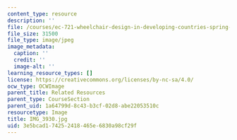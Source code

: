 ```yaml
---
content_type: resource
description: ''
file: /courses/ec-721-wheelchair-design-in-developing-countries-spring-2009/3e5bcad174252418465e6830a98cf29f_IMG_3930.jpg
file_size: 31500
file_type: image/jpeg
image_metadata:
  caption: ''
  credit: ''
  image-alt: ''
learning_resource_types: []
license: https://creativecommons.org/licenses/by-nc-sa/4.0/
ocw_type: OCWImage
parent_title: Related Resources
parent_type: CourseSection
parent_uid: 1a64799d-8c43-b3cf-02d8-abe22053510c
resourcetype: Image
title: IMG_3930.jpg
uid: 3e5bcad1-7425-2418-465e-6830a98cf29f
---
```

